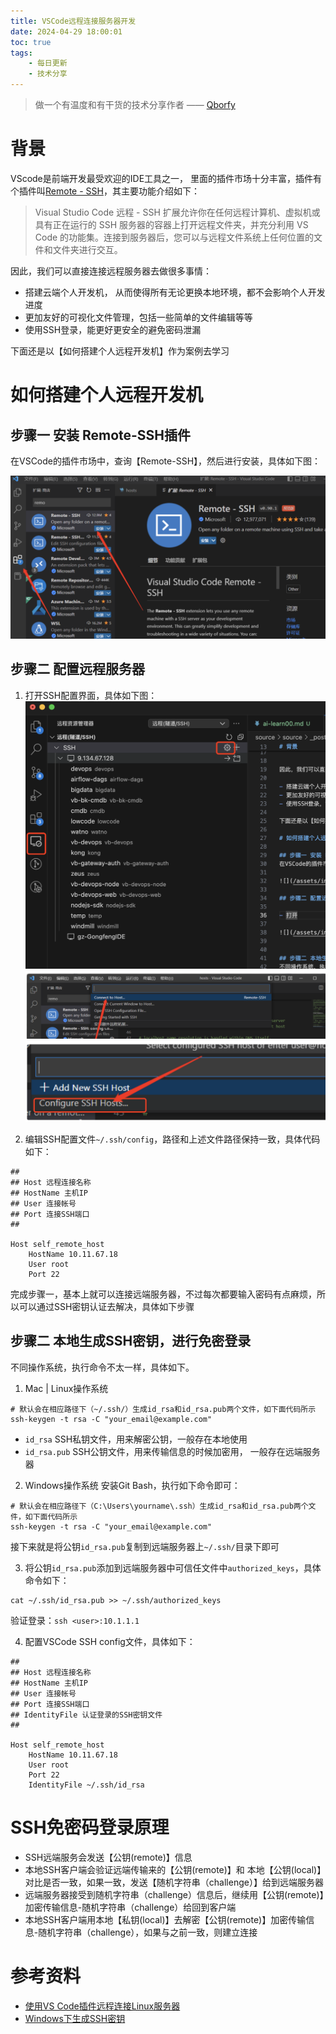 ```yaml
---
title: VSCode远程连接服务器开发
date: 2024-04-29 18:00:01
toc: true
tags:
    - 每日更新
    - 技术分享
---
```


> 做一个有温度和有干货的技术分享作者 —— [Qborfy](https://qborfy.com)


# 背景
VScode是前端开发最受欢迎的IDE工具之一， 里面的插件市场十分丰富，插件有个插件叫[Remote - SSH](https://code.visualstudio.com/docs/remote/ssh)，其主要功能介绍如下：

> Visual Studio Code 远程 - SSH 扩展允许你在任何远程计算机、虚拟机或具有正在运行的 SSH 服务器的容器上打开远程文件夹，并充分利用 VS Code 的功能集。连接到服务器后，您可以与远程文件系统上任何位置的文件和文件夹进行交互。


因此，我们可以直接连接远程服务器去做很多事情：

- 搭建云端个人开发机， 从而使得所有无论更换本地环境，都不会影响个人开发进度
- 更加友好的可视化文件管理，包括一些简单的文件编辑等等
- 使用SSH登录，能更好更安全的避免密码泄漏

下面还是以【如何搭建个人远程开发机】作为案例去学习

# 如何搭建个人远程开发机

## 步骤一 安装 Remote-SSH插件
在VSCode的插件市场中，查询【Remote-SSH】，然后进行安装，具体如下图：

![](/assets/img/20240429-1.png)

## 步骤二 配置远程服务器

1. 打开SSH配置界面，具体如下图：
![](/assets/img/20240429-2.png)
![](/assets/img/20240429-3.png)
![](/assets/img/20240429-4.png)

2. 编辑SSH配置文件`~/.ssh/config`，路径和上述文件路径保持一致，具体代码如下：
```
## 
## Host 远程连接名称
## HostName 主机IP
## User 连接帐号
## Port 连接SSH端口
##

Host self_remote_host
    HostName 10.11.67.18
    User root
    Port 22
```

完成步骤一，基本上就可以连接远端服务器，不过每次都要输入密码有点麻烦，所以可以通过SSH密钥认证去解决，具体如下步骤

## 步骤二 本地生成SSH密钥，进行免密登录
不同操作系统，执行命令不太一样，具体如下。

1. Mac | Linux操作系统
```shell
# 默认会在相应路径下（~/.ssh/）生成id_rsa和id_rsa.pub两个文件，如下面代码所示
ssh-keygen -t rsa -C "your_email@example.com"
```

- `id_rsa` SSH私钥文件，用来解密公钥，一般存在本地使用
- `id_rsa.pub` SSH公钥文件，用来传输信息的时候加密用， 一般存在远端服务器
  

2. Windows操作系统
安装Git Bash，执行如下命令即可：
```shell
# 默认会在相应路径下（C:\Users\yourname\.ssh）生成id_rsa和id_rsa.pub两个文件，如下面代码所示
ssh-keygen -t rsa -C "your_email@example.com"
```
接下来就是将公钥`id_rsa.pub`复制到远端服务器上`~/.ssh/`目录下即可


3. 将公钥`id_rsa.pub`添加到远端服务器中可信任文件中`authorized_keys`，具体命令如下：

```shell
cat ~/.ssh/id_rsa.pub >> ~/.ssh/authorized_keys
```

验证登录：`ssh <user>:10.1.1.1`

4. 配置VSCode SSH config文件，具体如下：
```
## 
## Host 远程连接名称
## HostName 主机IP
## User 连接帐号
## Port 连接SSH端口
## IdentityFile 认证登录的SSH密钥文件
##

Host self_remote_host
    HostName 10.11.67.18
    User root
    Port 22
    IdentityFile ~/.ssh/id_rsa
```

# SSH免密码登录原理

- SSH远端服务会发送【公钥(remote)】信息
- 本地SSH客户端会验证远端传输来的【公钥(remote)】和 本地【公钥(local)】对比是否一致，如果一致，发送【随机字符串（challenge）】给到远端服务器
- 远端服务器接受到随机字符串（challenge）信息后，继续用【公钥(remote)】加密传输信息-随机字符串（challenge）给回到客户端
- 本地SSH客户端用本地【私钥(local)】去解密【公钥(remote)】加密传输信息-随机字符串（challenge），如果与之前一致，则建立连接

# 参考资料

- [使用VS Code插件远程连接Linux服务器](https://cloud.tencent.com/developer/article/2175073)
- [Windows下生成SSH密钥](https://www.cnblogs.com/brf-test/p/16036703.html)